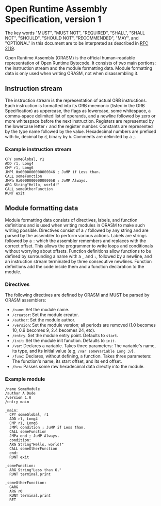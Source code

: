 Open Runtime Assembly Specification, version 1
==============================================
The key words "MUST", "MUST NOT", "REQUIRED", "SHALL", "SHALL NOT", "SHOULD", "SHOULD NOT", "RECOMMENDED", "MAY", and "OPTIONAL" in this document are to be interpreted as described in [RFC 2119](http://www.ietf.org/rfc/rfc2119.txt).

Open Runtime Assembly (ORASM) is the official human-readable representation of Open Runtime Bytecode. It consists of two main portions: the instruction stream and the module formatting data. Module formatting data is only used when writing ORASM, not when disassembling it.

Instruction stream
------------------

The instruction stream is the representation of actual ORB instructions. Each instruction is formatted into its ORB mnemonic (listed in the ORB Specification) as uppercase, the flags as lowercase, some whitespace, a comma-space delimited list of operands, and a newline followed by zero or more whitespace before the next instruction. Registers are represented by the lowercase letter `r` and the register number. Constants are represented by the type name followed by the value. Hexadecimal numbers are prefixed with `0x`, decimal by `d`, binary by `b`. Comments are delimited by a `;`.

### Example instruction stream

```
CPY someGlobal, r1
ADD r1, Long4
CMP r1, Long6
JMPl 0x0000000000000046 ; JuMP if Less than.
CALL someFunction
JMPa 0x000000000000006B ; JuMP Always.
ARG String"Hello, world!"
CALL someOtherFunction
RUNT exit
```

Module formatting data
----------------------

Module formatting data consists of directives, labels, and function definitions and is used when writing modules in ORASM to make such writing possible. Directives consist of a `/` followed by any string and are parsed by the assembler to perform various actions. Labels are strings followed by a `:` which the assembler remembers and replaces with the correct offset. This allows the programmer to write loops and conditionals without worrying about offsets. Function definitions allow functions to be defined by surrounding a name with a `_` and `:`, followed by a newline, and an instruction stream terminated by three consecutive newlines. Function definitions add the code inside them and a function declaration to the module.

### Directives

The following directives are defined by ORASM and MUST be parsed by ORASM assemblers:

 * `/name`: Set the module name.
 * `/creator`: Set the module creator.
 * `/author`: Set the module author.
 * `/version`: Set the module version; all periods are removed (1.0 becomes 10, 0.9 becomes 9, 2.4 becomes 24, etc).
 * `/entry`: Set the module entry point. Defaults to `start`.
 * `/init`: Set the module init function. Defaults to `init`.
 * `/var`: Declares a variable. Takes three parameters: The variable's name, its type, and its initial value (e.g, `/var someVariable Long 37`).
 * `/func`: Declares, without defining, a function. Takes three parameters: The function's name, its start offset, and its end offset.
 * `/hex`: Passes some raw hexadecimal data directly into the module.

### Example module
```
/name SomeModule
/author A Dude
/version 1.0
/entry main

_main:
  CPY someGlobal, r1
  ADD r1, Long4
  CMP r1, Long6
  JMPl condition ; JuMP if Less than.
  CALL someFunction
  JMPa end ; JuMP Always.
  condition:
  ARG String"Hello, world!"
  CALL someOtherFunction
  end:
  RUNT exit

_someFunction:
  ARG String"Less than 6."
  RUNT terminal.print

_someOtherFunction:
  GARG
  ARG r0
  RUNT terminal.print
  RET
```
